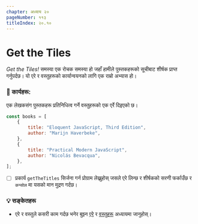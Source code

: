 ```yaml
---
chapter: अध्याय २०
pageNumber: ११३
titleIndex: २०.१०
---
```

# Get the Tiles

_Get the Tiles!_ समस्या एक रोचक समस्या हो जहाँ हामीले पुस्तकहरूको सूचीबाट शीर्षक प्राप्त गर्नुपर्दछ। यो एरे र वस्तुहरूको कार्यान्वयनको लागि एक राम्रो अभ्यास हो।

### 📝 कार्यहरू:

एक लेखकसंग पुस्तकहरू प्रतिनिधित्व गर्ने वस्तुहरूको एक एर्रे दिइएको छ।

```javascript
const books = [
	{
		title: "Eloquent JavaScript, Third Edition",
		author: "Marijn Haverbeke",
	},
	{
		title: "Practical Modern JavaScript",
		author: "Nicolás Bevacqua",
	},
];
```

- [ ] प्रकार्य `getTheTitles` सिर्जना गर्न प्रोग्राम लेख्नुहोस् जसले एरे लिन्छ र शीर्षकको सरणी फर्काउँछ र `कन्सोल` मा यसको मान मुद्रण गर्दछ।

### 💡 सङ्केतहरू

- एरे र वस्तुले कसरी काम गर्दछ भनेर बुझ्न [एरे](../arrays/) र [वस्तुहरू](../objects/) अध्यायमा जानुहोस्।
